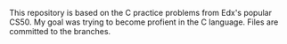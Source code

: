 This repository is based on the C practice problems from Edx's popular CS50. My goal was trying to become profient in the C language. Files are committed to the branches. 

